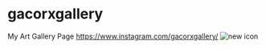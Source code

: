 # gacorxgallery
My Art Gallery Page
https://www.instagram.com/gacorxgallery/
![new icon](https://github.com/user-attachments/assets/42dd3a1c-37ec-4700-a704-7bda92cad5d3)

